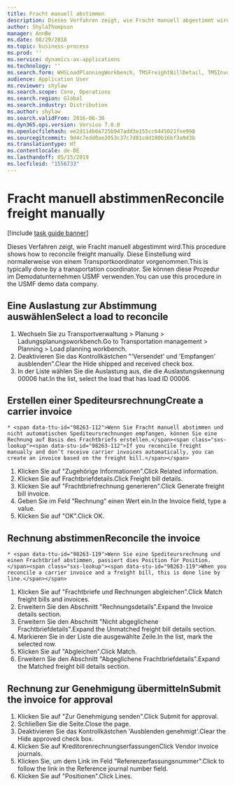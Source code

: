 ```yaml
---
title: Fracht manuell abstimmen
description: Dieses Verfahren zeigt, wie Fracht manuell abgestimmt wird.
author: ShylaThompson
manager: AnnBe
ms.date: 08/29/2018
ms.topic: business-process
ms.prod: ''
ms.service: dynamics-ax-applications
ms.technology: ''
ms.search.form: WHSLoadPlanningWorkbench, TMSFreightBillDetail, TMSInvoiceTable, TMSFreightBillInvoiceReconcile, TMSInvoiceJournal, LedgerJournalTable, LedgerJournalTransDaily
audience: Application User
ms.reviewer: shylaw
ms.search.scope: Core, Operations
ms.search.region: Global
ms.search.industry: Distribution
ms.author: shylaw
ms.search.validFrom: 2016-06-30
ms.dyn365.ops.version: Version 7.0.0
ms.openlocfilehash: ee2d114b0a725b947add3e155cc6445021fee998
ms.sourcegitcommit: 9d4c7edd0ae2053c37c7d81cdd180b16bf3a9d3b
ms.translationtype: HT
ms.contentlocale: de-DE
ms.lasthandoff: 05/15/2019
ms.locfileid: "1556733"
---
```

# <a name="reconcile-freight-manually"></a><span data-ttu-id="98263-103">Fracht manuell abstimmen</span><span class="sxs-lookup"><span data-stu-id="98263-103">Reconcile freight manually</span></span>

[!include [task guide banner](../../includes/task-guide-banner.md)]

<span data-ttu-id="98263-104">Dieses Verfahren zeigt, wie Fracht manuell abgestimmt wird.</span><span class="sxs-lookup"><span data-stu-id="98263-104">This procedure shows how to reconcile freight manually.</span></span> <span data-ttu-id="98263-105">Diese Einstellung wird normalerweise von einem Transportkoordinator vorgenommen.</span><span class="sxs-lookup"><span data-stu-id="98263-105">This is typically done by a transportation coordinator.</span></span> <span data-ttu-id="98263-106">Sie können diese Prozedur im Demodatunternehmen USMF verwenden.</span><span class="sxs-lookup"><span data-stu-id="98263-106">You can use this procedure in the USMF demo data company.</span></span>


## <a name="select-a-load-to-reconcile"></a><span data-ttu-id="98263-107">Eine Auslastung zur Abstimmung auswählen</span><span class="sxs-lookup"><span data-stu-id="98263-107">Select a load to reconcile</span></span>
1. <span data-ttu-id="98263-108">Wechseln Sie zu Transportverwaltung > Planung > Ladungsplanungsworkbench.</span><span class="sxs-lookup"><span data-stu-id="98263-108">Go to Transportation management > Planning > Load planning workbench.</span></span>
2. <span data-ttu-id="98263-109">Deaktivieren Sie das Kontrollkästchen "'Versendet' und 'Empfangen' ausblenden".</span><span class="sxs-lookup"><span data-stu-id="98263-109">Clear the Hide shipped and received check box.</span></span> 
3. <span data-ttu-id="98263-110">In der Liste wählen Sie die Auslastung aus, die die Auslastungskennung 00006 hat.</span><span class="sxs-lookup"><span data-stu-id="98263-110">In the list, select the load that has load ID 00006.</span></span>

## <a name="create-a-carrier-invoice"></a><span data-ttu-id="98263-111">Erstellen einer Spediteursrechnung</span><span class="sxs-lookup"><span data-stu-id="98263-111">Create a carrier invoice</span></span>
    * <span data-ttu-id="98263-112">Wenn Sie Fracht manuell abstimmen und nicht automatischen Spediteursrechnungen empfangen, können Sie eine Rechnung auf Basis des Frachtbriefs erstellen.</span><span class="sxs-lookup"><span data-stu-id="98263-112">If you reconcile freight manually and don’t receive carrier invoices automatically, you can create an invoice based on the freight bill.</span></span>  
1. <span data-ttu-id="98263-113">Klicken Sie auf "Zugehörige Informationen".</span><span class="sxs-lookup"><span data-stu-id="98263-113">Click Related information.</span></span>
2. <span data-ttu-id="98263-114">Klicken Sie auf Frachtbriefdetails.</span><span class="sxs-lookup"><span data-stu-id="98263-114">Click Freight bill details.</span></span>
3. <span data-ttu-id="98263-115">Klicken Sie auf "Frachtbriefrechnung generieren".</span><span class="sxs-lookup"><span data-stu-id="98263-115">Click Generate freight bill invoice.</span></span>
4. <span data-ttu-id="98263-116">Geben Sie im Feld "Rechnung" einen Wert ein.</span><span class="sxs-lookup"><span data-stu-id="98263-116">In the Invoice field, type a value.</span></span>
5. <span data-ttu-id="98263-117">Klicken Sie auf "OK".</span><span class="sxs-lookup"><span data-stu-id="98263-117">Click OK.</span></span>

## <a name="reconcile-the-invoice"></a><span data-ttu-id="98263-118">Rechnung abstimmen</span><span class="sxs-lookup"><span data-stu-id="98263-118">Reconcile the invoice</span></span>
    * <span data-ttu-id="98263-119">Wenn Sie eine Spediteursrechnung und einen Frachtbrief abstimmen, passiert dies Position für Position.</span><span class="sxs-lookup"><span data-stu-id="98263-119">When you reconcile a carrier invoice and a freight bill, this is done line by line.</span></span>  
1. <span data-ttu-id="98263-120">Klicken Sie auf "Frachtbriefe und Rechnungen abgleichen".</span><span class="sxs-lookup"><span data-stu-id="98263-120">Click Match freight bills and invoices.</span></span>
2. <span data-ttu-id="98263-121">Erweitern Sie den Abschnitt "Rechnungsdetails".</span><span class="sxs-lookup"><span data-stu-id="98263-121">Expand the Invoice details section.</span></span>
3. <span data-ttu-id="98263-122">Erweitern Sie den Abschnitt "Nicht abgeglichene Frachtbriefdetails".</span><span class="sxs-lookup"><span data-stu-id="98263-122">Expand the Unmatched freight bill details section.</span></span>
4. <span data-ttu-id="98263-123">Markieren Sie in der Liste die ausgewählte Zeile.</span><span class="sxs-lookup"><span data-stu-id="98263-123">In the list, mark the selected row.</span></span>
5. <span data-ttu-id="98263-124">Klicken Sie auf "Abgleichen".</span><span class="sxs-lookup"><span data-stu-id="98263-124">Click Match.</span></span>
6. <span data-ttu-id="98263-125">Erweitern Sie den Abschnitt "Abgeglichene Frachtbriefdetails".</span><span class="sxs-lookup"><span data-stu-id="98263-125">Expand the Matched freight bill details section.</span></span>

## <a name="submit-the-invoice-for-approval"></a><span data-ttu-id="98263-126">Rechnung zur Genehmigung übermitteln</span><span class="sxs-lookup"><span data-stu-id="98263-126">Submit the invoice for approval</span></span>
1. <span data-ttu-id="98263-127">Klicken Sie auf "Zur Genehmigung senden".</span><span class="sxs-lookup"><span data-stu-id="98263-127">Click Submit for approval.</span></span>
2. <span data-ttu-id="98263-128">Schließen Sie die Seite.</span><span class="sxs-lookup"><span data-stu-id="98263-128">Close the page.</span></span>
3. <span data-ttu-id="98263-129">Deaktivieren Sie das Kontrollkästchen 'Ausblenden genehmigt'.</span><span class="sxs-lookup"><span data-stu-id="98263-129">Clear the Hide approved check box.</span></span> 
4. <span data-ttu-id="98263-130">Klicken Sie auf Kreditorenrechnungserfassungen</span><span class="sxs-lookup"><span data-stu-id="98263-130">Click Vendor invoice journals.</span></span>
5. <span data-ttu-id="98263-131">Klicken Sie, um dem Link im Feld "Referenzerfassungsnummer".</span><span class="sxs-lookup"><span data-stu-id="98263-131">Click to follow the link in the Reference journal number field.</span></span>
6. <span data-ttu-id="98263-132">Klicken Sie auf "Positionen".</span><span class="sxs-lookup"><span data-stu-id="98263-132">Click Lines.</span></span>

